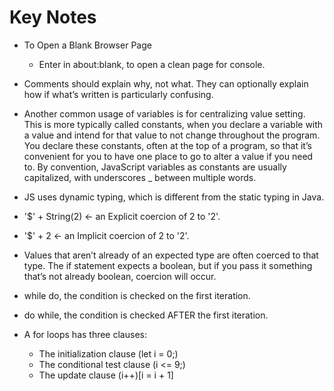 # Key Notes

- To Open a Blank Browser Page
  - Enter in about:blank, to open a clean page for console.

- Comments should explain why, not what. They can optionally explain how if what’s written is particularly confusing.

- Another common usage of variables is for centralizing value setting. This is more typically called constants, when you declare a variable with a value and intend for that value to not change throughout the program.
You declare these constants, often at the top of a program, so that it’s convenient for you to have one place to go to alter a value if you need to. By convention, JavaScript variables as constants are usually capitalized, with underscores _ between multiple words.

- JS uses dynamic typing, which is different from the static typing in Java.

- '$' + String(2) <- an Explicit coercion of 2 to '2'.

- '$' + 2 <- an Implicit coercion of 2 to '2'.

- Values that aren’t already of an expected type are often coerced to that type. The if statement expects a boolean, but if you pass it something that’s not already boolean, coercion will occur.

- while do, the condition is checked on the first iteration.

- do while, the condition is checked AFTER the first iteration.

- A for loops has three clauses: 
  - The initialization clause (let i = 0;)
  - The conditional test clause (i <= 9;)
  - The update clause (i++)[i = i + 1]


